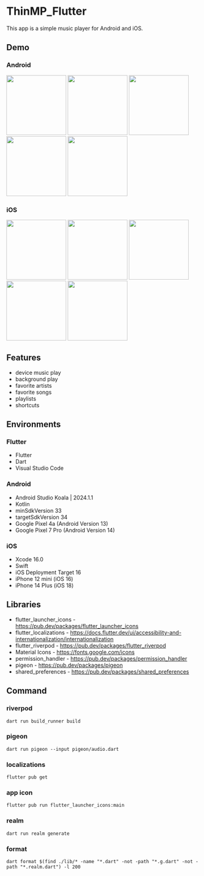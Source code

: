 # ThinMP_Flutter

This app is a simple music player for Android and iOS.

## Demo

### Android

<img src="https://github.com/user-attachments/assets/50e3db06-3e94-4901-bbad-2945e869a604" width="156"> <img src="https://github.com/user-attachments/assets/77ab61ec-7508-45d3-818a-22568ee0fad8" width="156"> <img src="https://github.com/user-attachments/assets/21ffa98d-dd17-41fd-95c1-ef9904efd928" width="156"> <img src="https://github.com/user-attachments/assets/8b20922c-b690-4d72-bf92-698b4af0b13c" width="156"> <img src="https://github.com/user-attachments/assets/feca49bc-5b6d-4400-89e8-5f02dab4367f" width="156">

### iOS

<img src="https://github.com/user-attachments/assets/38f93429-0880-423f-88a0-b875c09fe1e6" width="156"> <img src="https://github.com/user-attachments/assets/e49f468c-21fc-4910-bd05-632482ab9aff" width="156"> <img src="https://github.com/user-attachments/assets/917b5f8c-b4d5-4d15-8385-c64deafdc830" width="156"> <img src="https://github.com/user-attachments/assets/ce7beb33-00a7-4bd7-a679-2bcb1429e777" width="156"> <img src="https://github.com/user-attachments/assets/f40e8108-b300-44eb-9b58-53cf5f81d37f" width="156">

## Features

* device music play
* background play
* favorite artists
* favorite songs
* playlists
* shortcuts


## Environments

### Flutter

* Flutter
* Dart
* Visual Studio Code

### Android

* Android Studio Koala | 2024.1.1
* Kotlin
* minSdkVersion 33
* targetSdkVersion 34
* Google Pixel 4a (Android Version 13)
* Google Pixel 7 Pro (Android Version 14)

### iOS

* Xcode 16.0
* Swift
* iOS Deployment Target 16
* iPhone 12 mini (iOS 16)
* iPhone 14 Plus (iOS 18)

## Libraries

* flutter_launcher_icons - https://pub.dev/packages/flutter_launcher_icons
* flutter_localizations - https://docs.flutter.dev/ui/accessibility-and-internationalization/internationalization
* flutter_riverpod - https://pub.dev/packages/flutter_riverpod
* Material Icons - https://fonts.google.com/icons
* permission_handler - https://pub.dev/packages/permission_handler
* pigeon - https://pub.dev/packages/pigeon
* shared_preferences - https://pub.dev/packages/shared_preferences

## Command

### riverpod

```
dart run build_runner build
```

### pigeon

```
dart run pigeon --input pigeon/audio.dart
```

### localizations

```
flutter pub get
```

### app icon
```
flutter pub run flutter_launcher_icons:main
```

### realm
```
dart run realm generate
```

### format
```
dart format $(find ./lib/* -name "*.dart" -not -path "*.g.dart" -not -path "*.realm.dart") -l 200
```
